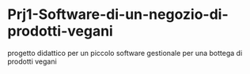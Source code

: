 # Prj1-Software-di-un-negozio-di-prodotti-vegani
progetto didattico per  un piccolo software gestionale per una bottega di prodotti vegani
